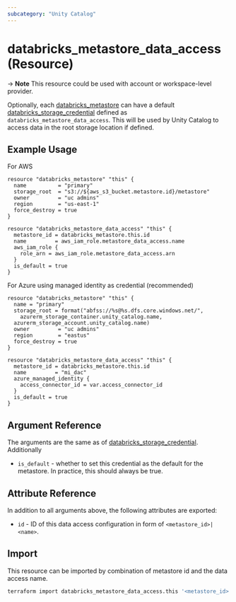 ```yaml
---
subcategory: "Unity Catalog"
---
```

# databricks_metastore_data_access (Resource)

-> **Note** This resource could be used with account or workspace-level provider.

Optionally, each [databricks_metastore](metastore.md) can have a default [databricks_storage_credential](storage_credential.md) defined as `databricks_metastore_data_access`. This will be used by Unity Catalog to access data in the root storage location if defined.

## Example Usage

For AWS

```hcl
resource "databricks_metastore" "this" {
  name          = "primary"
  storage_root  = "s3://${aws_s3_bucket.metastore.id}/metastore"
  owner         = "uc admins"
  region        = "us-east-1"
  force_destroy = true
}

resource "databricks_metastore_data_access" "this" {
  metastore_id = databricks_metastore.this.id
  name         = aws_iam_role.metastore_data_access.name
  aws_iam_role {
    role_arn = aws_iam_role.metastore_data_access.arn
  }
  is_default = true
}
```

For Azure using managed identity as credential (recommended)

```hcl
resource "databricks_metastore" "this" {
  name = "primary"
  storage_root = format("abfss://%s@%s.dfs.core.windows.net/",
    azurerm_storage_container.unity_catalog.name,
  azurerm_storage_account.unity_catalog.name)
  owner         = "uc admins"
  region        = "eastus"
  force_destroy = true
}

resource "databricks_metastore_data_access" "this" {
  metastore_id = databricks_metastore.this.id
  name         = "mi_dac"
  azure_managed_identity {
    access_connector_id = var.access_connector_id
  }
  is_default = true
}
```

## Argument Reference

The arguments are the same as of [databricks_storage_credential](storage_credential.md). Additionally

* `is_default` -  whether to set this credential as the default for the metastore. In practice, this should always be true.

## Attribute Reference

In addition to all arguments above, the following attributes are exported:

* `id` - ID of this data access configuration in form of `<metastore_id>|<name>`.

## Import

This resource can be imported by combination of metastore id and the data access name.

```bash
terraform import databricks_metastore_data_access.this '<metastore_id>|<name>'
```
